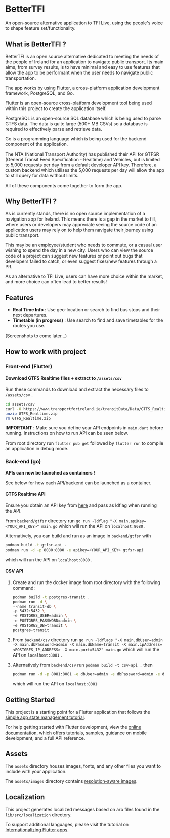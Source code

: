 # BetterTFI

An open-source alternative application to TFI Live, using the people's voice to shape feature set/functionality.

## What is BetterTFI ?

BetterTFI is an open source alternative dedicated to meeting the needs of the people of Ireland for an application to navigate public transport. Its main aims, from survey results, is to have minimal and easy to use features that allow the app to be performant when the user needs to navigate public transportation. 

The app works by using Flutter, a cross-platform application development framework, PostgreSQL, and Go.

Flutter is an open-source cross-platform development tool being used within this project to create the application itself. 

PostgreSQL is an open-source SQL database which is being used to parse GTFS data. The data is quite large (500+ MB CSVs) so a database is required to effectively parse and retrieve data.

Go is a programming language which is being used for the backend component of the application. 

The NTA (National Transport Authority) has published their API for GTFSR (General Transit Feed Specification - Realtime) and Vehicles, but is limited to 5,000 requests per day from a default developer API key. Therefore, a custom backend which utilises the 5,000 requests per day will allow the app to still query for data without limits.

All of these components come together to form the app.

## Why BetterTFI ?

As is currently stands, there is no open source implementation of a navigation app for Ireland. This means there is a gap in the market to fill, where users or developers may appreciate seeing the source code of an application users may rely on to help them navigate their journey using public transport. 

This may be an employee/student who needs to commute, or a casual user wishing to spend the day in a new city. Users who can view the source code of a project can suggest new features or point out bugs that developers failed to catch, or even suggest fixes/new features through a PR.

As an alternative to TFI Live, users can have more choice within the market, and more choice can often lead to better results! 

## Features
 + **Real Time Info** : Use geo-location or search to find bus stops and their next departures.
 + **Timetable (in progress)** : Use search to find and save timetables for the routes you use.

 (Screenshots to come later...)

## How to work with project

### Front-end (Flutter)

#### Download GTFS Realtime files + extract to `/assets/csv`

Run these commands to download and extract the necessary files to `/assets/csv` . 

```bash
cd assets/csv
curl -O https://www.transportforireland.ie/transitData/Data/GTFS_Realtime.zip
unzip GTFS_Realtime.zip
rm GTFS_Realtime.zip
```

**IMPORTANT** : Make sure you define your API endpoints in `main.dart` before running. Instructions on how to run API can be seen below. 
 
From root directory run `flutter pub get` followed by `flutter run` to compile an application in debug mode.

### Back-end (go)

**APIs can now be launched as containers !**

See below for how each API/backend can be launched as a container. 

#### GTFS Realtime API

Ensure you obtain an API key from [here](https://developer.nationaltransport.ie/api-details#api=gtfsr&operation=gtfsr-v2) and pass as ldflag when running the API.  

From `backend/gtfsr` directory run `go run -ldflag "-X main.apiKey=<YOUR_API_KEY>" main.go` which will run the API on `localhost:8080` . 

Alternatively, you can build and run as an image in `backend/gtfsr` with

```bash
podman build -t gtfsr-api .
podman run -d -p 8080:8080 -e apikey=<YOUR_API_KEY> gtfsr-api
```

which will run the API on `localhost:8080` . 

#### CSV API

1. Create and run the docker image from root directory with the following command:

    ```bash
    podman build -t postgres-transit .
    podman run -d \
    --name transit-db \
    -p 5432:5432 \
    -e POSTGRES_USER=admin \
    -e POSTGRES_PASSWORD=admin \
    -e POSTGRES_DB=transit \
    postgres-transit
    ```

2. From `backend/csv` directory run `go run -ldflags "-X main.dbUser=admin -X main.dbPassword=admin -X main.dbName=transit -X main.ipAddress=<POSTGRES_IP_ADDRESS> -X main.port=5432" main.go` which will run the API on `localhost:8081` . 

3. Alternatively from `backend/csv` run `podman build -t csv-api .` then 
    
    ```bash
    podman run -d -p 8081:8081 -e dbUser=admin -e dbPassword=admin -e dbName=transit -e ipAddress=<POSTGRES_IP_ADDRESS> -e port=5432 csv-api
    ```

    which will run the API on `localhost:8081`
## Getting Started

This project is a starting point for a Flutter application that follows the
[simple app state management
tutorial](https://flutter.dev/to/state-management-sample).

For help getting started with Flutter development, view the
[online documentation](https://docs.flutter.dev), which offers tutorials,
samples, guidance on mobile development, and a full API reference.

## Assets

The `assets` directory houses images, fonts, and any other files you want to
include with your application.

The `assets/images` directory contains [resolution-aware
images](https://flutter.dev/to/resolution-aware-images).

## Localization

This project generates localized messages based on arb files found in
the `lib/src/localization` directory.

To support additional languages, please visit the tutorial on
[Internationalizing Flutter apps](https://flutter.dev/to/internationalization).
